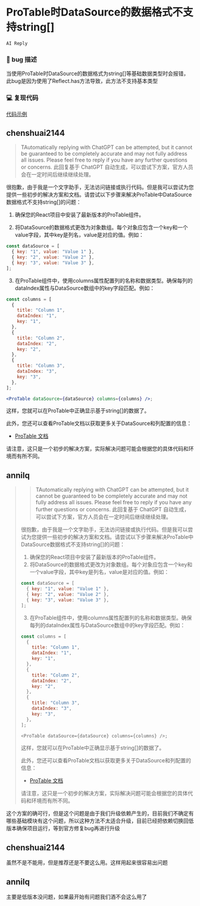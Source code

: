 # ProTable时DataSource的数据格式不支持string[]

`AI Reply`

### 🐛 bug 描述

当使用ProTable时DataSource的数据格式为string[]等基础数据类型时会报错，此bug是因为使用了Reflect.has方法导致，此方法不支持基本类型

### 💻 复现代码

[代码示例](https://codesandbox.io/s/magical-grass-m8lh4h?file=/src/App.tsx)

## chenshuai2144

> TAutomatically replying with ChatGPT can be attempted, but it cannot be guaranteed to be completely accurate and may not fully address all issues. Please feel free to reply if you have any further questions or concerns.
> 此回复基于 ChatGPT 自动生成，可以尝试下方案，官方人员会在一定时间后继续继续处理。

很抱歉，由于我是一个文字助手，无法访问链接或执行代码。但是我可以尝试为您提供一些初步的解决方案和文档。请尝试以下步骤来解决ProTable中DataSource数据格式不支持string[]的问题：

1. 确保您的React项目中安装了最新版本的ProTable组件。

2. 将DataSource的数据格式更改为对象数组。每个对象应包含一个key和一个value字段，其中key是列名，value是对应的值。例如：

```js
const dataSource = [
  { key: "1", value: "Value 1" },
  { key: "2", value: "Value 2" },
  { key: "3", value: "Value 3" },
];
```

3. 在ProTable组件中，使用columns属性配置列的名称和数据类型。确保每列的dataIndex属性与DataSource数组中的key字段匹配。例如：

```jsx
const columns = [
  {
    title: "Column 1",
    dataIndex: "1",
    key: "1",
  },
  {
    title: "Column 2",
    dataIndex: "2",
    key: "2",
  },
  {
    title: "Column 3",
    dataIndex: "3",
    key: "3",
  },
];

<ProTable dataSource={dataSource} columns={columns} />;
```

这样，您就可以在ProTable中正确显示基于string[]的数据了。

此外，您还可以查看ProTable文档以获取更多关于DataSource和列配置的信息：

- [ProTable 文档](https://procomponents.ant.design/components/table)

请注意，这只是一个初步的解决方案，实际解决问题可能会根据您的具体代码和环境而有所不同。

## annilq

> > TAutomatically replying with ChatGPT can be attempted, but it cannot be guaranteed to be completely accurate and may not fully address all issues. Please feel free to reply if you have any further questions or concerns.
> > 此回复基于 ChatGPT 自动生成，可以尝试下方案，官方人员会在一定时间后继续继续处理。
>
> 很抱歉，由于我是一个文字助手，无法访问链接或执行代码。但是我可以尝试为您提供一些初步的解决方案和文档。请尝试以下步骤来解决ProTable中DataSource数据格式不支持string[]的问题：
>
> 1. 确保您的React项目中安装了最新版本的ProTable组件。
> 2. 将DataSource的数据格式更改为对象数组。每个对象应包含一个key和一个value字段，其中key是列名，value是对应的值。例如：
>
> ```js
> const dataSource = [
>   { key: "1", value: "Value 1" },
>   { key: "2", value: "Value 2" },
>   { key: "3", value: "Value 3" },
> ];
> ```
>
> 3. 在ProTable组件中，使用columns属性配置列的名称和数据类型。确保每列的dataIndex属性与DataSource数组中的key字段匹配。例如：
>
> ```js
> const columns = [
>   {
>     title: "Column 1",
>     dataIndex: "1",
>     key: "1",
>   },
>   {
>     title: "Column 2",
>     dataIndex: "2",
>     key: "2",
>   },
>   {
>     title: "Column 3",
>     dataIndex: "3",
>     key: "3",
>   },
> ];
>
> <ProTable dataSource={dataSource} columns={columns} />;
> ```
>
> 这样，您就可以在ProTable中正确显示基于string[]的数据了。
>
> 此外，您还可以查看ProTable文档以获取更多关于DataSource和列配置的信息：
>
> - [ProTable 文档](https://procomponents.ant.design/components/table)
>
> 请注意，这只是一个初步的解决方案，实际解决问题可能会根据您的具体代码和环境而有所不同。

这个方案的确可行，但是这个问题是由于我们升级依赖产生的，目前我们不确定有哪些基础模块有这个问题，所以这种方法不太适合升级，目前已经把依赖切换回低版本确保项目运行，等到官方修复bug再进行升级

## chenshuai2144

虽然不是不能用，但是推荐还是不要这么用。这样用起来很容易出问题

## annilq

主要是低版本没问题，如果最开始有问题我们酒不会这么用了
